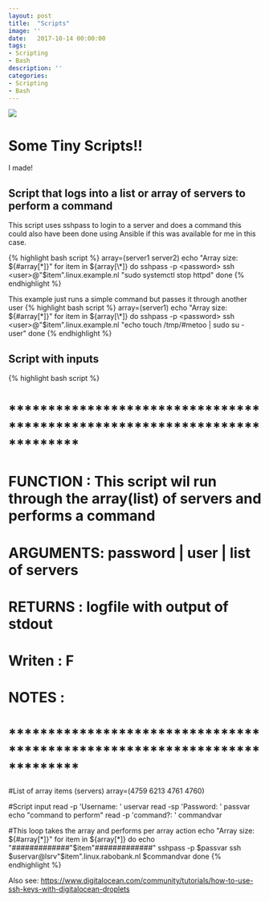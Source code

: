 ```yaml
---
layout: post
title:  "Scripts"
image: ''
date:   2017-10-14 00:00:00
tags:
- Scripting
- Bash
description: ''
categories:
- Scripting
- Bash
---
```

<img src="https://udemy-images.udemy.com/course/750x422/461612_d98e.jpg">

# Some Tiny Scripts!!
I made!

## Script that logs into a list or array of servers to perform a command
This script uses sshpass to login to a server and does a command this could also have been done using Ansible if this was available for me in this case.

{% highlight bash script %}
array=(server1 server2)
echo "Array size: ${#array[\*]}"
for item in ${array[\*]}
do
        sshpass -p <password> ssh <user>@"$item".linux.example.nl "sudo systemctl stop httpd"
done
{% endhighlight %}

This example just runs a simple command but passes it through another user
{% highlight bash script %}
array=(server1)
echo "Array size: ${#array[\*]}"
for item in ${array[\*]}
do
        sshpass -p <password> ssh <user>@"$item".linux.example.nl "echo touch /tmp/#metoo | sudo su - user"
done
{% endhighlight %}

## Script with inputs


{% highlight bash script %}
# *************************************************************************
# FUNCTION : This script wil run through the array(list) of servers and performs a command
# ARGUMENTS: password | user |  list of servers
# RETURNS  : logfile with output of stdout
# Writen   : F
# NOTES    :
# *************************************************************************

#List of array items (servers)
array=(4759 6213 4761 4760)

#Script input
read -p   'Username:  ' uservar
read -sp  'Password:  ' passvar
echo "command to perform"
read -p   'command?:  ' commandvar

#This loop takes the array and performs per array action
echo "Array size: ${#array[*]}"
for item in ${array[*]}
do
        echo  "#############"$item"#############"
        sshpass -p $passvar ssh $uservar@lsrv"$item".linux.rabobank.nl $commandvar
done
{% endhighlight %}

Also see:
https://www.digitalocean.com/community/tutorials/how-to-use-ssh-keys-with-digitalocean-droplets

